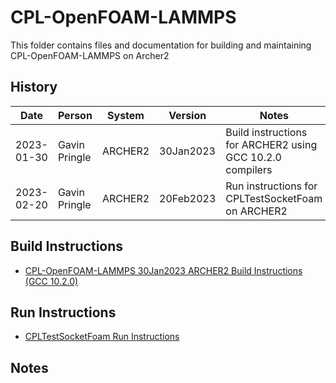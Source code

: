 CPL-OpenFOAM-LAMMPS
===================

This folder contains files and documentation for building and maintaining CPL-OpenFOAM-LAMMPS on Archer2

History
-------

Date | Person | System | Version | Notes
---- | -------|--------|---------|------
2023-01-30 | Gavin Pringle | ARCHER2 | 30Jan2023 | Build instructions for ARCHER2 using GCC 10.2.0 compilers
2023-02-20 | Gavin Pringle | ARCHER2 | 20Feb2023 | Run instructions for CPLTestSocketFoam on ARCHER2

Build Instructions
------------------

* [CPL-OpenFOAM-LAMMPS 30Jan2023 ARCHER2 Build Instructions (GCC 10.2.0)](build_cpl-openfoam-lammps_30Jan2023_gcc1020.md)

Run Instructions
------------------

* [CPLTestSocketFoam Run Instructions](run_CPLTestSocketFoam.md)

Notes
-----

